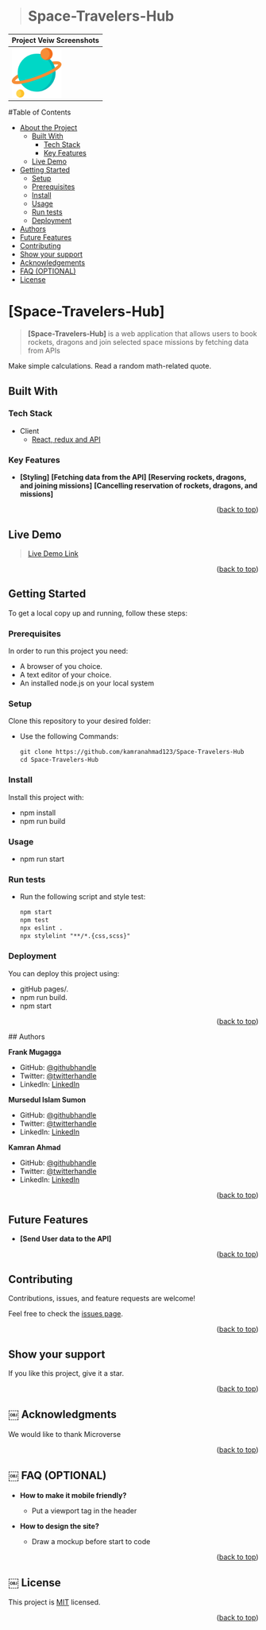 <a name="readme-top"></a>

<div align="center">

</div>

> # Space-Travelers-Hub

| Project Veiw Screenshots|
|---------------------------------------|
|<div><img src="./src/components/assets/logo.png" alt="screenshot" width="100px" height="100px"/></div>|

#Table of Contents

- [About the Project](#about-project)
  - [Built With](#built-with)
    - [Tech Stack](#tech-stack)
    - [Key Features](#key-features)
  - [Live Demo](#live-demo)
- [Getting Started](#getting-started)
  - [Setup](#setup)
  - [Prerequisites](#prerequisites)
  - [Install](#install)
  - [Usage](#usage)
  - [Run tests](#run-tests)
  - [Deployment](#triangular_flag_on_post-deployment)
- [Authors](#authors)
- [Future Features](#future-features)
- [Contributing](#contributing)
- [Show your support](#support)
- [Acknowledgements](#acknowledgements)
- [FAQ (OPTIONAL)](#faq)
- [License](#license)

<!-- PROJECT DESCRIPTION -->

# [Space-Travelers-Hub] <a name="about-project"></a>

> **[Space-Travelers-Hub]** is a web application that allows users to book rockets, dragons and join selected space missions by fetching data from APIs

Make simple calculations.
Read a random math-related quote.

## Built With <a name="built-with"></a>

### Tech Stack <a name="tech-stack"></a>
- <summary>Client</summary>
    <ul>
      <li><a href="https://reactjs.org/">React, redux and API</a></li>
    </ul>

### Key Features <a name="key-features"></a>

- **[Styling]**
**[Fetching data from the API]**
**[Reserving rockets, dragons, and joining missions]**
**[Cancelling reservation of rockets, dragons, and missions]**

<p align="right">(<a href="#readme-top">back to top</a>)</p>

<!-- LIVE DEMO -->

## Live Demo <a name="live-demo"></a>

> [Live Demo Link](https://space-travelers-hub-five.vercel.app/)

<p align="right">(<a href="#readme-top">back to top</a>)</p>
<!-- GETTING STARTED -->

## Getting Started <a name="getting-started"></a>

To get a local copy up and running, follow these steps:

### Prerequisites

In order to run this project you need:
  - A browser of you choice.
  - A text editor of your choice.
  - An installed node.js on your local system

### Setup

Clone this repository to your desired folder:

- Use the following Commands:

      git clone https://github.com/kamranahmad123/Space-Travelers-Hub
      cd Space-Travelers-Hub   

### Install

Install this project with:

  - npm install
  - npm run build

### Usage

- npm run start

### Run tests
- Run the following script and style test:

      npm start
      npm test
      npx eslint .
      npx stylelint "**/*.{css,scss}"
      
### Deployment

You can deploy this project using:
- gitHub pages/.
- npm run build.
- npm start

<p align="right">(<a href="#readme-top">back to top</a>)</p>
## Authors <a name="authors"></a>

**Frank Mugagga**

- GitHub: [@githubhandle](https://www.github.com/FrankMugagga)
- Twitter: [@twitterhandle](https://www.twitter.com/@mugagga_frank)
- LinkedIn: [LinkedIn](https://www.linkedin.com/in/frank-mugagga-17658225a)

**Mursedul Islam Sumon**

- GitHub: [@githubhandle](https://www.github.com/sumon766)
- Twitter: [@twitterhandle](https://www.twitter.com/sumon766)
- LinkedIn: [LinkedIn](https://www.linkedin.com/in/sumon766)

**Kamran Ahmad**

- GitHub: [@githubhandle](https://github.com/kamranahmad123)
- Twitter: [@twitterhandle](https://twitter.com/handle)
- LinkedIn: [LinkedIn](https://www.linkedin.com/in/kamran-khan-9a293b113/)

<p align="right">(<a href="#readme-top">back to top</a>)</p>

## Future Features <a name="future-features"></a>

- **[Send User data to the API]**

<p align="right">(<a href="#readme-top">back to top</a>)</p>

## Contributing <a name="contributing"></a>

Contributions, issues, and feature requests are welcome!

Feel free to check the [issues page](https://github.com/sumon766/space-travelers-hub/issues).

<p align="right">(<a href="#readme-top">back to top</a>)</p>

## Show your support <a name="support"></a>
 
  If you like this project, give it a star.

<p align="right">(<a href="#readme-top">back to top</a>)</p>

## ￼ Acknowledgments <a name="acknowledgements"></a>

  We would like to thank Microverse 

<p align="right">(<a href="#readme-top">back to top</a>)</p>

## ￼ FAQ (OPTIONAL) <a name="faq"></a>

- **How to make it mobile friendly?**

  - Put a viewport tag in the header

- **How to design the site?**

  - Draw a mockup before start to code

<p align="right">(<a href="#readme-top">back to top</a>)</p>

## ￼ License <a name="license"></a>

This project is [MIT](https://github.com/sumon766/space-travelers-hub/License) licensed.

<p align="right">(<a href="#readme-top">back to top</a>)</p>